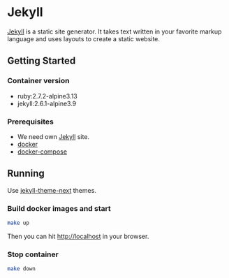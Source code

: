 # Jekyll

[Jekyll] is a static site generator. It takes text written in your favorite markup language and uses layouts to create a static website.

## Getting Started

### Container version

* ruby:2.7.2-alpine3.13
* jekyll:2.6.1-alpine3.9

### Prerequisites

* We need own [Jekyll](https://jekyllrb.com/docs/) site.
* [docker](https://docs.docker.com/install/)
* [docker-compose](https://docs.docker.com/compose/install/)

## Running

Use [jekyll-theme-next](https://github.com/simpleyyt/jekyll-theme-next) themes.

### Build docker images and start

```bash
make up
```

Then you can hit [http://localhost](http://localhost) in your browser.

### Stop container

```bash
make down
```

[Jekyll]: https://jekyllrb.com/
